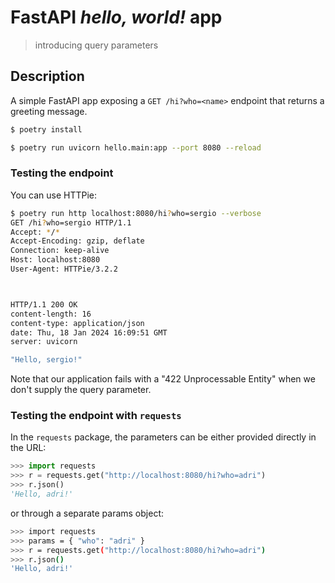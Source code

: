 # FastAPI *hello, world!* app
> introducing query parameters

## Description

A simple FastAPI app exposing a `GET /hi?who=<name>` endpoint that returns a greeting message.


```bash
$ poetry install

$ poetry run uvicorn hello.main:app --port 8080 --reload
```

### Testing the endpoint

You can use HTTPie:

```bash
$ poetry run http localhost:8080/hi?who=sergio --verbose
GET /hi?who=sergio HTTP/1.1
Accept: */*
Accept-Encoding: gzip, deflate
Connection: keep-alive
Host: localhost:8080
User-Agent: HTTPie/3.2.2



HTTP/1.1 200 OK
content-length: 16
content-type: application/json
date: Thu, 18 Jan 2024 16:09:51 GMT
server: uvicorn

"Hello, sergio!"

```

Note that our application fails with a "422 Unprocessable Entity" when we don't supply the query parameter.

### Testing the endpoint with `requests`

In the `requests` package, the parameters can be either provided directly in the URL:

```python
>>> import requests
>>> r = requests.get("http://localhost:8080/hi?who=adri")
>>> r.json()
'Hello, adri!'
```

or through a separate params object:

```bash
>>> import requests
>>> params = { "who": "adri" }
>>> r = requests.get("http://localhost:8080/hi?who=adri")
>>> r.json()
'Hello, adri!'
```